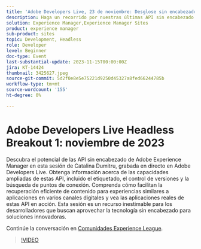 ```yaml
---
title: 'Adobe Developers Live, 23 de noviembre: Desglose sin encabezado 1'
description: Haga un recorrido por nuestras últimas API sin encabezado y conozca las funcionalidades ampliadas de estas API, incluidas el etiquetado, el control de versiones y la búsqueda de puntos finales. Comprenda cómo facilitan la recuperación eficiente de contenido para experiencias similares a aplicaciones en varios canales digitales y vea las aplicaciones reales de estas API en acción. Esta sesión es un recurso inestimable para los desarrolladores que buscan aprovechar la tecnología sin encabezado para soluciones innovadoras.
solution: Experience Manager,Experience Manager Sites
product: experience manager
sub-product: sites
topic: Development, Headless
role: Developer
level: Beginner
doc-type: Event
last-substantial-update: 2023-11-15T00:00:00Z
jira: KT-14424
thumbnail: 3425627.jpeg
source-git-commit: 5d2f0e8e5e75221d9250d45327a8fed66244785b
workflow-type: tm+mt
source-wordcount: '155'
ht-degree: 0%

---
```



# Adobe Developers Live Headless Breakout 1: noviembre de 2023

Descubra el potencial de las API sin encabezado de Adobe Experience Manager en esta sesión de Catalina Dumitru, grabada en directo en Adobe Developers Live. Obtenga información acerca de las capacidades ampliadas de estas API, incluido el etiquetado, el control de versiones y la búsqueda de puntos de conexión. Comprenda cómo facilitan la recuperación eficiente de contenido para experiencias similares a aplicaciones en varios canales digitales y vea las aplicaciones reales de estas API en acción. Esta sesión es un recurso inestimable para los desarrolladores que buscan aprovechar la tecnología sin encabezado para soluciones innovadoras.

Continúe la conversación en [Comunidades Experience League](https://adobe.ly/3rJfZcN).

>[!VIDEO](https://video.tv.adobe.com/v/3425627/?learn=on)
